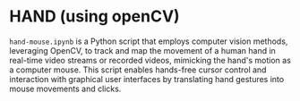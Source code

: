 # HAND (using openCV)

`hand-mouse.ipynb` is a Python script that employs computer vision methods, leveraging OpenCV, to track and map the movement of a human hand in real-time video streams or recorded videos, mimicking the hand's motion as a computer mouse. This script enables hands-free cursor control and interaction with graphical user interfaces by translating hand gestures into mouse movements and clicks.
